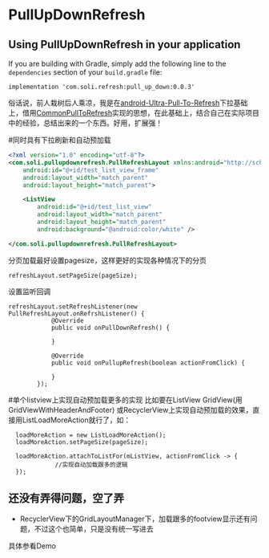 # PullUpDownRefresh

## Using PullUpDownRefresh in your application

If you are building with Gradle, simply add the following line to the `dependencies` section of your `build.gradle` file:

```
implementation 'com.soli.refresh:pull_up_down:0.0.3'
```

俗话说，前人栽树后人乘凉，我是在[android-Ultra-Pull-To-Refresh](https://github.com/liaohuqiu/android-Ultra-Pull-To-Refresh)下拉基础上，借用[CommonPullToRefresh](https://github.com/Chanven/CommonPullToRefresh)实现的思想，在此基础上，结合自己在实际项目中的经验，总结出来的一个东西。好用，扩展强！

#同时具有下拉刷新和自动预加载
```xml
<?xml version="1.0" encoding="utf-8"?>
<com.soli.pullupdownrefresh.PullRefreshLayout xmlns:android="http://schemas.android.com/apk/res/android"
    android:id="@+id/test_list_view_frame"
    android:layout_width="match_parent"
    android:layout_height="match_parent">

    <ListView
        android:id="@+id/test_list_view"
        android:layout_width="match_parent"
        android:layout_height="match_parent"
        android:background="@android:color/white" />

</com.soli.pullupdownrefresh.PullRefreshLayout>
```
分页加载最好设置pagesize，这样更好的实现各种情况下的分页
```
refreshLayout.setPageSize(pageSize);
```
设置监听回调
```
refreshLayout.setRefreshListener(new PullRefreshLayout.onRefrshListener() {
            @Override
            public void onPullDownRefresh() {
                
            }

            @Override
            public void onPullupRefresh(boolean actionFromClick) {

            }
        });
```

#单个listview上实现自动预加载更多的实现
比如要在ListView GridView(用GridViewWithHeaderAndFooter) 或RecyclerView上实现自动预加载的效果，直接用ListLoadMoreAction就行了，如：
```
  loadMoreAction = new ListLoadMoreAction();
  loadMoreAction.setPageSize(pageSize);
  
  loadMoreAction.attachToListFor(mListView, actionFromClick -> {
             //实现自动加载跟多的逻辑
  });
```

## 还没有弄得问题，空了弄

*  RecyclerView下的GridLayoutManager下，加载跟多的footview显示还有问题，不过这个也简单，只是没有统一写进去



 具体参看Demo
 


